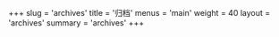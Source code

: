 +++
slug = 'archives'
title = '归档'
menus = 'main'
weight = 40
layout = 'archives'
summary = 'archives'
+++
